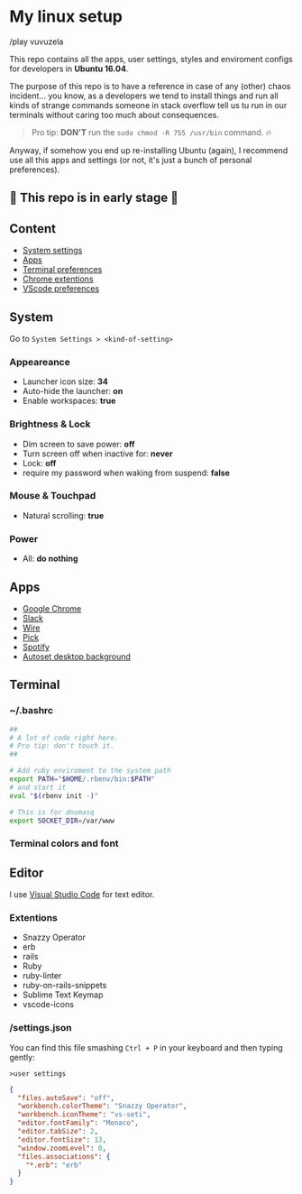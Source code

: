 # My linux setup
/play vuvuzela

This repo contains all the apps, user settings, styles and enviroment configs for developers in **Ubuntu 16.04**.

The purpose of this repo is to have a reference in case of any (other) chaos incident... you know, as a developers we tend to install things and run all kinds of strange commands someone in stack overflow tell us tu run in our terminals without caring too much about consequences.

> Pro tip: **DON'T** run the `sudo chmod -R 755 /usr/bin` command. :fire:

Anyway, if somehow you end up re-installing Ubuntu (again), I recommend use all this apps and settings (or not, it's just a bunch of personal preferences).

## :construction: This repo is in early stage :construction:

## Content

  - [System settings](#system)
  - [Apps](#apps)
  - [Terminal preferences](#terminal)
  - [Chrome extentions](#chrome)
  - [VScode preferences](#editor)
  <!--
  - [Rails enviroment]()
  - [Vue enviroment]()
  - [Laravel enviroment]()
  -->


## System
Go to `System Settings > <kind-of-setting>`

  ### Appeareance


  - Launcher icon size: **34**
  - Auto-hide the launcher: **on**
  - Enable workspaces: **true**

  ### Brightness & Lock
  
  - Dim screen to save power: **off**
  - Turn screen off when inactive for: **never**
  - Lock: **off**
  - require my password when waking from suspend: **false**

  ### Mouse & Touchpad

  - Natural scrolling: **true**

  ### Power

  - All: **do nothing**


## Apps

  - [Google Chrome](https://www.google.com/chrome/browser/desktop/index.html)
  - [Slack](https://slack.com/downloads/linux)
  - [Wire](https://wire.com/en/download/)
  - [Pick](https://kryogenix.org/code/pick/)
  - [Spotify](https://www.spotify.com/download/linux/)
  - [Autoset desktop background](https://github.com/rejonpardenilla/autoset-desktop-background)


## Terminal

  ### ~/.bashrc

  ```bash
  ##
  # A lot of code right here.
  # Pro tip: don't touch it.
  ##

  # Add ruby enviroment to the system path
  export PATH="$HOME/.rbenv/bin:$PATH"
  # and start it
  eval "$(rbenv init -)"

  # This is for dnsmasq
  export SOCKET_DIR=/var/www
  ```

  ### Terminal colors and font


## Editor

I use [Visual Studio Code](https://code.visualstudio.com/) for text editor.

  ### Extentions

  - Snazzy Operator
  - erb
  - rails
  - Ruby
  - ruby-linter
  - ruby-on-rails-snippets
  - Sublime Text Keymap
  - vscode-icons

  ### /settings.json
  You can find this file smashing `Ctrl + P` in your keyboard and then typing gently:
  
  `>user settings`

  ```json
  {
    "files.autoSave": "off",
    "workbench.colorTheme": "Snazzy Operator",
    "workbench.iconTheme": "vs-seti",
    "editor.fontFamily": "Monaco",
    "editor.tabSize": 2,
    "editor.fontSize": 13,
    "window.zoomLevel": 0,
    "files.associations": {
      "*.erb": "erb"
    }
  }
  ```


